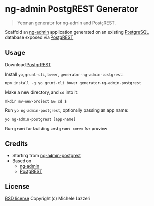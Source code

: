 # ng-admin PostgREST Generator

> Yeoman generator for ng-admin and PostgREST.

Scaffold an [ng-admin](https://github.com/marmelab/ng-admin) application generated on an existing [PostgreSQL](http://www.postgresql.org) database exposed via [PostgREST](https://github.com/begriffs/postgrest) 

## Usage

Download [PostgrREST](https://github.com/begriffs/postgrest/releases) 

Install `yo`, `grunt-cli`, `bower`, `generator-ng-admin-postgrest`:
```
npm install -g yo grunt-cli bower generator-ng-admin-postgrest
```

Make a new directory, and `cd` into it:
```
mkdir my-new-project && cd $_
```

Run `yo ng-admin-postgrest`, optionally passing an app name:
```
yo ng-admin-postgrest [app-name]
```
Run `grunt` for building and `grunt serve` for preview

## Credits

- Starting from [ng-admin-postgrest](https://github.com/marmelab/ng-admin-postgrest)
- Based on 
  - [ng-admin](https://github.com/marmelab/ng-admin) 
  - [PostgREST](https://github.com/begriffs/postgrest)

## License

[BSD license](http://opensource.org/licenses/bsd-license.php)
Copyright (c) Michele Lazzeri
